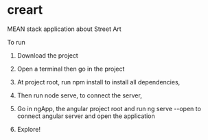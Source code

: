 # creart
MEAN stack application about Street Art

To run 

1. Download the project

2. Open a terminal then go in the project

2. At project root, run npm install to install all dependencies, 

3. Then run node serve, to connect the server,

4. Go in ngApp, the angular project root and run ng serve --open to connect angular server and open the application

5. Explore!
